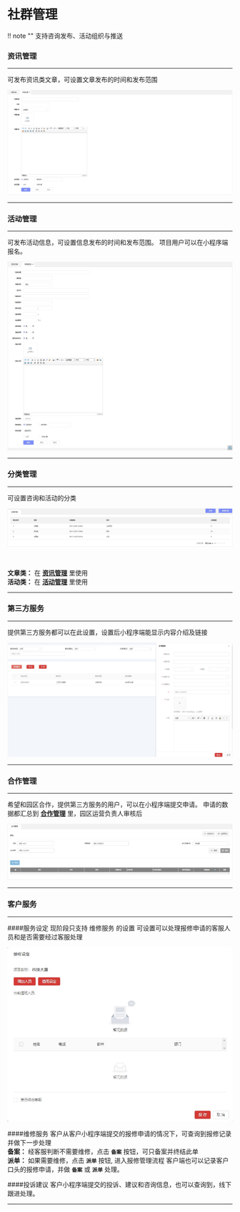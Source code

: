 # 社群管理
!! note ""
    支持咨询发布、活动组织与推送
    
### **资讯管理**
***

可发布资讯类文章，可设置文章发布的时间和发布范围

![060_001](pic/060_001.jpg)

***

### **活动管理**
***

可发布活动信息，可设置信息发布的时间和发布范围。
项目用户可以在小程序端报名。

![060_002](pic/060_002.jpg)

***

### **分类管理**
***
可设置咨询和活动的分类

![060_003](pic/060_003.jpg)

</br>

**文章类：** 在 **<u>资讯管理</u>** 里使用  
**活动类：** 在 **<u>活动管理</u>** 里使用

***

### **第三方服务**
***

提供第三方服务都可以在此设置，设置后小程序端能显示内容介绍及链接

![060_004](pic/060_004.jpg)

***

### **合作管理**
***

希望和园区合作，提供第三方服务的用户，可以在小程序端提交申请。
申请的数据都汇总到 **<u>合作管理</u>** 里，园区运营负责人审核后

![060_005](pic/060_005.jpg)

***

### **客户服务**
***

####服务设定
现阶段只支持 维修服务 的设置
可设置可以处理报修申请的客服人员和是否需要经过客服处理

![060_006](pic/060_006.jpg)

####维修服务
客户从客户小程序端提交的报修申请的情况下，可查询到报修记录并做下一步处理
</br>
**备案：** 经客服判断不需要维修，点击 **`备案`** 按钮，可只备案并终结此单  
**派单：** 如果需要维修，点击  **`派单`** 按钮, 进入报修管理流程
客户端也可以记录客户口头的报修申请，并做  **`备案`** 或  **`派单`** 处理。

####投诉建议
客户小程序端提交的投诉、建议和咨询信息，也可以查询到，线下跟进处理。

***
